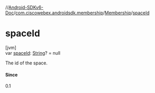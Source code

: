 //[Android-SDKv6-Doc](../../../index.md)/[com.ciscowebex.androidsdk.membership](../index.md)/[Membership](index.md)/[spaceId](space-id.md)

# spaceId

[jvm]\
var [spaceId](space-id.md): [String](https://kotlinlang.org/api/latest/jvm/stdlib/kotlin/-string/index.html)? = null

The id of the space.

#### Since

0.1
